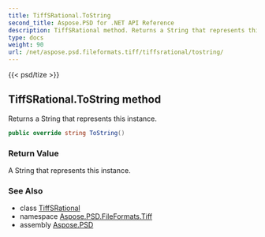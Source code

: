 ```yaml
---
title: TiffSRational.ToString
second_title: Aspose.PSD for .NET API Reference
description: TiffSRational method. Returns a String that represents this instance
type: docs
weight: 90
url: /net/aspose.psd.fileformats.tiff/tiffsrational/tostring/
---
```

{{< psd/tize >}}
## TiffSRational.ToString method

Returns a String that represents this instance.

```csharp
public override string ToString()
```

### Return Value

A String that represents this instance.

### See Also

* class [TiffSRational](../)
* namespace [Aspose.PSD.FileFormats.Tiff](../../../aspose.psd.fileformats.tiff/)
* assembly [Aspose.PSD](../../../)


